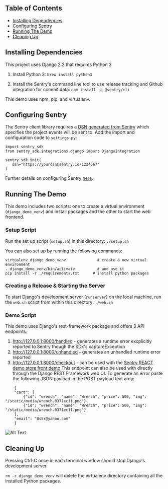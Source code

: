 ## Table of Contents
- [Installing Dependencies](#installing-dependencies)
- [Configuring Sentry](#configuring-sentry)
- [Running The Demo](#running-the-demo)
- [Cleaning Up](#cleaning-up)

## Installing Dependencies
This project uses Django 2.2 that requires Python 3

1. Install Python 3:
`brew install python3`

2. Install the Sentry's command line tool to use release tracking and Github integration for commit data:
`npm install -g @sentry/cli`

This demo uses npm, pip, and virtualenv.

## Configuring Sentry

The Sentry client library requires a [DSN generated from Sentry](https://docs.sentry.io/quickstart/#configure-the-dsn) which  specifies the project events will be sent to. Add the import and configuration code to `settings.py`:

 ```
import sentry_sdk
from sentry_sdk.integrations.django import DjangoIntegration

sentry_sdk.init(
    dsn="https://yourdsn@sentry.io/1234567"
)
```

Further details on configuring Sentry [here](https://docs.sentry.io/platforms/python/django/).

## Running The Demo

This demo includes two scripts: one to create a virtual environment (`django_demo_venv`) and install packages and the other to start the web frontend.

### Setup Script

Run the set up script (`setup.sh`) in this directory:
`./setup.sh`


You can also set up by running the following commands:
```
virtualenv django_demo_venv              # create a new virtual environment
. django_demo_venv/bin/activate          # and use it
pip install -r ./requirements.txt      # install python packages
```

### Creating a Release & Starting the Server

To start Django's development server (`runserver`) on the local machine, run the `web.sh` script from within this directory:
`./web.sh`


### Demo Script

This demo uses Django's rest-framework package and offers 3 API endpoints:
1. http://127.0.0.1:8000/handled - generates a runtime error excplicitly reported to Sentry though the SDk's captureException
2. http://127.0.0.1:8000/unhandled - generates an unhandled runtime error reported 
3. http://127.0.0.1:8000/checkout - can be used with the [Sentry REACT demo store front demo](https://github.com/sentry-demos/react)
    This endpoint can also be used with directly through the Django REST Framework web UI. To generate an error paste the following JSON payload in the POST payload text area:


```
    {
    "cart": [
        {"id": "wrench", "name": "Wrench", "price": 500, "img": "/static/media/wrench.0371ec11.png"},
        {"id": "wrench", "name": "Wrench", "price": 500, "img": "/static/media/wrench.0371ec11.png"}
    ],
    "email": "0s5r@yahoo.com"
    }

```



![Alt Text](django_demo_setup.gif)


## Cleaning Up

Pressing Ctrl-C once in each terminal window should stop Django's development server.

`rm -r django_demo_venv` will delete the virtualenv directory containing all the installed Python packages.